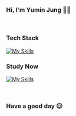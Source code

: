 <br/>

<h3>Hi, I'm Yumin Jung 🧑‍💻</h3>

<br/>

<!-- <h4 align="center">Click My Coffee ☕️</h4>
<p align="center">
  <a href="https://yumin-jung.vercel.app/">
    <img width="400px" src="https://media.giphy.com/media/3oEjIa5lbVSfv8a9s4/giphy.gif">
  </a>
</p> -->

<h3>Tech Stack</h3>

[![My Skills](https://skillicons.dev/icons?i=html,css,react,tailwind,nextjs,js,ts,mongodb,git)](https://skillicons.dev)

<!-- <p align="center">
  <a href="https://github.com/yumin-jung">
    <img src="https://skillicons.dev/icons?i=html,css,react,tailwind,nextjs,js,ts,mongodb,git&perline=10"/>
  </a>
</p> -->

<h3>Study Now</h3>

[![My Skills](https://skillicons.dev/icons?i=swift,figma)](https://skillicons.dev)

<!-- <p align="center">
  <a href="https://github.com/yumin-jung">
    <img src="https://skillicons.dev/icons?i=swift,figma"/>
  </a>
</p> -->

<!-- <h3 align="center">Contribution</h3>

<p align="center">
<img width="800px" src="./profile-3d-contrib/profile-season-animate.svg">
</p> -->

<br/>

<h3>Have a good day 😌</h3>

<br/>
